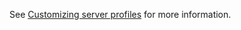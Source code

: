 See [Customizing server profiles](../../pingidentity-devops-getting-started/docs/profiles.md) for more information.
